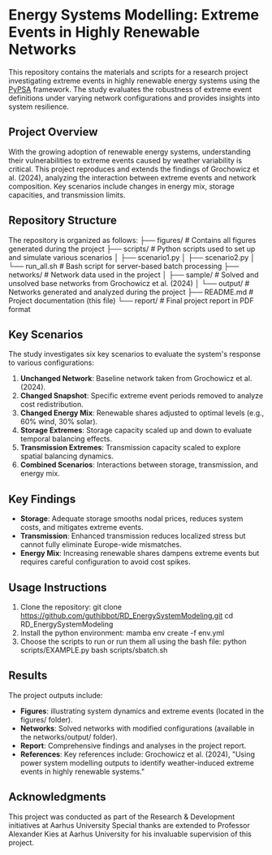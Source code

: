 # Energy Systems Modelling: Extreme Events in Highly Renewable Networks
This repository contains the materials and scripts for a research project investigating extreme events in highly renewable energy systems using the [PyPSA](https://pypsa.org/) framework.
The study evaluates the robustness of extreme event definitions under varying network configurations and provides insights into system resilience.

## Project Overview
With the growing adoption of renewable energy systems, understanding their vulnerabilities to extreme events caused by weather variability is critical.
This project reproduces and extends the findings of Grochowicz et al. (2024), analyzing the interaction between extreme events and network composition.
Key scenarios include changes in energy mix, storage capacities, and transmission limits.

## Repository Structure
The repository is organized as follows:
├── figures/ # Contains all figures generated during the project
├── scripts/ # Python scripts used to set up and simulate various scenarios
│ ├── scenario1.py
│ ├── scenario2.py
│ └── run_all.sh # Bash script for server-based batch processing
├── networks/ # Network data used in the project
│ ├── sample/ # Solved and unsolved base networks from Grochowicz et al. (2024)
│ └── output/ # Networks generated and analyzed during the project
├── README.md # Project documentation (this file) └── report/ # Final project report in PDF format


## Key Scenarios
The study investigates six key scenarios to evaluate the system's response to various configurations:
1. **Unchanged Network**: Baseline network taken from Grochowicz et al. (2024).
2. **Changed Snapshot**: Specific extreme event periods removed to analyze cost redistribution.
3. **Changed Energy Mix**: Renewable shares adjusted to optimal levels (e.g., 60% wind, 30% solar).
4. **Storage Extremes**: Storage capacity scaled up and down to evaluate temporal balancing effects.
5. **Transmission Extremes**: Transmission capacity scaled to explore spatial balancing dynamics.
6. **Combined Scenarios**: Interactions between storage, transmission, and energy mix.

## Key Findings
- **Storage**: Adequate storage smooths nodal prices, reduces system costs, and mitigates extreme events.
- **Transmission**: Enhanced transmission reduces localized stress but cannot fully eliminate Europe-wide mismatches.
- **Energy Mix**: Increasing renewable shares dampens extreme events but requires careful configuration to avoid cost spikes.

## Usage Instructions
1. Clone the repository:
      git clone https://github.com/guthibbot/RD_EnergySystemModeling.git
      cd RD_EnergySystemModeling
2. Install the python environment:
      mamba env create -f env.yml
4. Choose the scripts to run or run them all using the bash file:
      python scripts/EXAMPLE.py
      bash scripts/sbatch.sh

## Results
The project outputs include:
- **Figures**: illustrating system dynamics and extreme events (located in the figures/ folder).
- **Networks**: Solved networks with modified configurations (available in the networks/output/ folder).
- **Report**: Comprehensive findings and analyses in the project report.
- **References**: Key references include: Grochowicz et al. (2024), "Using power system modelling outputs to identify weather-induced extreme events in highly renewable systems."

## Acknowledgments
This project was conducted as part of the Research & Development initiatives at Aarhus University
Special thanks are extended to Professor Alexander Kies at Aarhus University for his invaluable supervision of this project.

